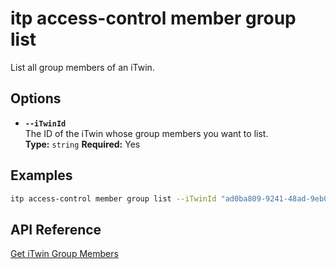 # itp access-control member group list

List all group members of an iTwin.

## Options

- **`--iTwinId`**  
  The ID of the iTwin whose group members you want to list.  
  **Type:** `string` **Required:** Yes

## Examples

```bash
itp access-control member group list --iTwinId "ad0ba809-9241-48ad-9eb0-c8038c1a1d51"
```

## API Reference

[Get iTwin Group Members](https://developer.bentley.com/apis/access-control-v2/operations/get-itwin-group-members/)
